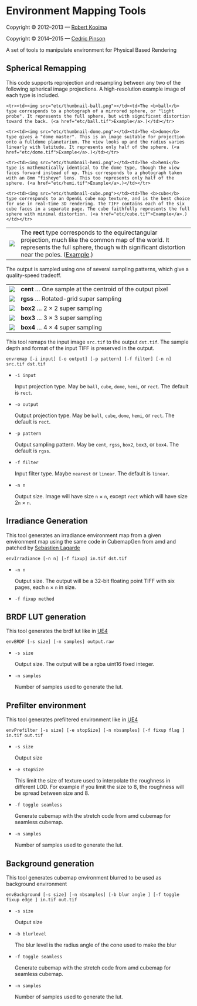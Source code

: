 # Environment Mapping Tools

Copyright &copy; 2012&ndash;2013 &mdash; [Robert Kooima](http://kooima.net)

Copyright &copy; 2014&ndash;2015 &mdash; [Cedric Pinson](http://cedricpinson.com)


A set of tools to manipulate environment for Physical Based Rendering

## Spherical Remapping

This code supports reprojection and resampling between any two of the following spherical image projections. A high-resolution example image of each type is included.

<table>
    <tr><td><img src="etc/thumbnail-rect.png"></td><td>The <b>rect</b> type corresponds to the equirectangular projection, much like the common map of the world. It represents the full sphere, though with significant distortion near the poles. (<a href="etc/rect.tif">Example</a>.)</td></tr>

    <tr><td><img src="etc/thumbnail-ball.png"></td><td>The <b>ball</b> type corresponds to a photograph of a mirrored sphere, or "light probe". It represents the full sphere, but with significant distortion toward the back. (<a href="etc/ball.tif">Example</a>.)</td></tr>

    <tr><td><img src="etc/thumbnail-dome.png"></td><td>The <b>dome</b> type gives a "dome master". This is an image suitable for projection onto a fulldome planetarium. The view looks up and the radius varies linearly with latitude. It represents only half of the sphere. (<a href="etc/dome.tif">Example</a>.)</td></tr>

    <tr><td><img src="etc/thumbnail-hemi.png"></td><td>The <b>hemi</b> type is mathematically identical to the dome type, though the view faces forward instead of up. This corresponds to a photograph taken with an 8mm "fisheye" lens. This too represents only half of the sphere. (<a href="etc/hemi.tif">Example</a>.)</td></tr>

    <tr><td><img src="etc/thumbnail-cube.png"></td><td>The <b>cube</b> type corresponds to an OpenGL cube map texture, and is the best choice for use in real-time 3D rendering. The TIFF contains each of the six cube faces in a separate page. The cube faithfully represents the full sphere with minimal distortion. (<a href="etc/cube.tif">Example</a>.)</td></tr>
</table>

The output is sampled using one of several sampling patterns, which give a quality-speed tradeoff.

<table>
    <tr><td><img src="etc/cent.png"></td><td><b>cent</b> &hellip; One sample at the centroid of the output pixel</td></tr>
    <tr><td><img src="etc/rgss.png"></td><td><b>rgss</b> &hellip; Rotated-grid super sampling</td></tr>
    <tr><td><img src="etc/box2.png"></td><td><b>box2</b> &hellip; 2 &times; 2 super sampling</td></tr>
    <tr><td><img src="etc/box3.png"></td><td><b>box3</b> &hellip; 3 &times; 3 super sampling</td></tr>
    <tr><td><img src="etc/box4.png"></td><td><b>box4</b> &hellip; 4 &times; 4 super sampling</td></tr>
</table>

This tool remaps the input image `src.tif` to the output `dst.tif`. The sample depth and format of the input TIFF is preserved in the output.

`envremap [-i input] [-o output] [-p pattern] [-f filter] [-n n] src.tif dst.tif`

- `-i input`

    Input projection type. May be `ball`, `cube`, `dome`, `hemi`, or `rect`. The default is `rect`.

- `-o output`

    Output projection type. May be `ball`, `cube`, `dome`, `hemi`, or `rect`. The default is `rect`.

- `-p pattern`

    Output sampling pattern. May be `cent`, `rgss`, `box2`, `box3`, or `box4`. The default is `rgss`.

- `-f filter`

    Input filter type. Maybe `nearest` or `linear`. The default is `linear`.

- `-n n`

    Output size. Image will have size `n` &times; `n`, except `rect` which will have size 2`n` &times; `n`.

## Irradiance Generation

This tool generates an irradiance environment map from a given environment map using the same code in CubemapGen from amd and patched by [Sebastien Lagarde](https://seblagarde.wordpress.com/2012/06/10/amd-cubemapgen-for-physically-based-rendering/)

`envIrradiance [-n n] [-f fixup] in.tif dst.tif`

- `-n n`

    Output size. The output will be a 32-bit floating point TIFF with six pages, each `n` &times; `n` in size.

- `-f fixup method`


## BRDF LUT generation

This tool generates the brdf lut like in [UE4](http://blog.selfshadow.com/publications/s2013-shading-course/karis/s2013_pbs_epic_notes_v2.pdf)

`envBRDF [-s size] [-n samples] output.raw`

- `-s size`

    Output size. The output will be a rgba uint16 fixed integer.

- `-n samples`

    Number of samples used to generate the lut.


## Prefilter environment

This tool generates prefiltered environment like in [UE4](http://blog.selfshadow.com/publications/s2013-shading-course/karis/s2013_pbs_epic_notes_v2.pdf)

`envPrefilter [-s size] [-e stopSize] [-n nbsamples] [-f fixup flag ] in.tif out.tif`

- `-s size`

    Output size

- `-e stopSize`

    This limit the size of texture used to interpolate the roughness in different LOD. For example if you limit the size to 8, the roughness will be spread between size and 8.

- `-f toggle seamless`

    Generate cubemap with the stretch code from amd cubemap for seamless cubemap.

- `-n samples`

    Number of samples used to generate the lut.


## Background generation

This tool generates cubemap environment blurred to be used as background environment

`envBackground [-s size] [-n nbsamples] [-b blur angle ] [-f toggle fixup edge ] in.tif out.tif`

- `-s size`

    Output size

- `-b blurlevel`

    The blur level is the radius angle of the cone used to make the blur

- `-f toggle seamless`

    Generate cubemap with the stretch code from amd cubemap for seamless cubemap.

- `-n samples`

    Number of samples used to generate the lut.
